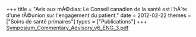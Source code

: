 +++
title = "Avis aux mÃ©dias: Le Conseil canadien de la santé est l'hÃ´te d'une rÃ©union sur l'engagement du patient."
date = 2012-02-22
themes = ["Soins de santé primaires"]
types = ["Publications"]
+++
[Symposium_Commentary_Advisory_v6_ENG_3.pdf](/files/Symposium_Commentary_Advisory_v6_ENG_3.pdf)
